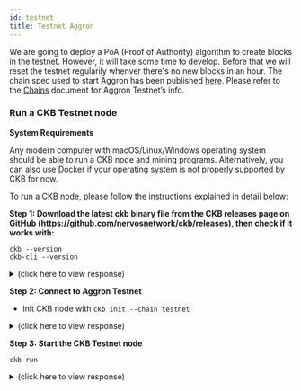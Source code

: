 ```yaml
---
id: testnet
title: Testnet Aggron
---
```


We are going to deploy a PoA (Proof of Authority) algorithm to create blocks in the testnet. However, it will take some time to develop. Before that we will reset the testnet regularily whenver there's no new blocks in an hour. 
The chain spec used to start Aggron has been published [here](https://github.com/nervosnetwork/ckb/wiki/Chains). Please refer to the [Chains](https://github.com/nervosnetwork/ckb/wiki/Chains) document for Aggron Testnet’s info.

### Run a CKB Testnet node

**System Requirements**

Any modern computer with macOS/Linux/Windows operating system should be able to run a CKB node and mining programs. Alternatively, you can also use [Docker](https://github.com/nervosnetwork/ckb/blob/develop/docs/run-ckb-with-docker.md) if your operating system is not properly supported by CKB for now.

To run a CKB node, please follow the instructions explained in detail below:

**Step 1: Download the latest ckb binary file from the CKB releases page on GitHub (https://github.com/nervosnetwork/ckb/releases), then check if it works with:**

```
ckb --version 
ckb-cli --version
```

<details>
<summary>(click here to view response)</summary>
```bash
ckb 0.31.0-pre (c900439 2020-04-02)
ckb-cli 0.30.0 (2a7ed95 2020-03-20)
```
</details>

**Step 2: Connect to Aggron Testnet**

* Init CKB node with `ckb init --chain testnet`

<details>
<summary>(click here to view response)</summary>
```bash
WARN: mining feature is disabled because of lacking the block assembler config options
Initialized CKB directory in /PATH/ckb_v0.25.2_x86_64-apple-darwin
cp ./aggron.toml specs/testnet.toml
create ckb.toml
create ckb-miner.toml
```
</details>

**Step 3: Start the CKB Testnet node**

```
ckb run
```
<details>
<summary>(click here to view response)</summary>
```bash
2020-04-17 11:20:38.767 +08:00 main INFO sentry  **Notice**: The ckb process will send stack trace to sentry on Rust panics. This is enabled by default before mainnet, which can be opted out by setting the option `dsn` to empty in the config file. The DSN is now https://48c6a88d92e246478e2d53b5917a887c@sentry.io/1422795
2020-04-17 11:20:38.834 +08:00 main INFO main  Miner is disabled, edit ckb.toml to enable it
2020-04-17 11:20:38.837 +08:00 main INFO ckb-db  Initialize a new database
2020-04-17 11:20:38.930 +08:00 main INFO ckb-db  Init database version 20191127135521
2020-04-17 11:20:38.938 +08:00 main INFO ckb-memory-tracker  track current process: unsupported
2020-04-17 11:20:38.938 +08:00 main INFO main  ckb version: 0.31.0-pre (c900439 2020-04-02)
2020-04-17 11:20:38.938 +08:00 main INFO main  chain genesis hash: 0x63547ecf6fc22d1325980c524b268b4a044d49cda3efbd584c0a8c8b9faaf9e1
2020-04-17 11:20:38.938 +08:00 main INFO ckb-network  Generate random key
2020-04-17 11:20:38.938 +08:00 main INFO ckb-network  write random secret key to "/Users/zengbing/Documents/projects/ckb_v0.31.0-rc1_x86_64-apple-darwin/data/network/secret_key"
2020-04-17 11:20:38.942 +08:00 NetworkRuntime- INFO ckb-network  p2p service event: ListenStarted { address: "/ip4/0.0.0.0/tcp/8115" }
2020-04-17 11:20:38.944 +08:00 NetworkRuntime- INFO ckb-network  Listen on address: /ip4/0.0.0.0/tcp/8115/p2p/QmTjQRCfq1SfAcaoQHWQvpZ8CAFR9bTXGm95HVTzMt9Rrt
2020-04-17 11:20:38.947 +08:00 main INFO ckb-db  Initialize a new database
2020-04-17 11:20:38.976 +08:00 main INFO ckb-db  Init database version 20191201091330
2020-04-17 11:20:39.198 +08:00 NetworkRuntime- INFO ckb-sync  SyncProtocol.connected peer=SessionId(1)
2020-04-17 11:20:39.198 +08:00 NetworkRuntime- INFO ckb-relay  RelayProtocol(1).connected peer=SessionId(1)
2020-04-17 11:20:39.337 +08:00 NetworkRuntime- INFO ckb-sync  Ignoring getheaders from peer=SessionId(1) because node is in initial block download
```
</details>
